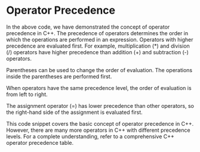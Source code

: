 # Operator Precedence
In the above code, we have demonstrated the concept of operator precedence in C++. The precedence of operators determines the order in which the operations are performed in an expression. Operators with higher precedence are evaluated first. For example, multiplication (*) and division (/) operators have higher precedence than addition (+) and subtraction (-) operators. 

Parentheses can be used to change the order of evaluation. The operations inside the parentheses are performed first. 

When operators have the same precedence level, the order of evaluation is from left to right. 

The assignment operator (=) has lower precedence than other operators, so the right-hand side of the assignment is evaluated first. 

This code snippet covers the basic concept of operator precedence in C++. However, there are many more operators in C++ with different precedence levels. For a complete understanding, refer to a comprehensive C++ operator precedence table.